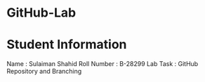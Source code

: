 # GitHub-Lab
# Student Information
Name : Sulaiman Shahid
Roll Number : B-28299
Lab Task : GitHub Repository and Branching
